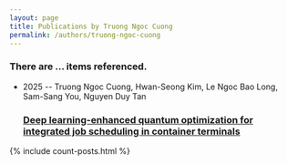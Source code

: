 ```yaml
---
layout: page
title: Publications by Truong Ngoc Cuong
permalink: /authors/truong-ngoc-cuong
---
```


<h3 id="number-posts">There are ... items referenced.</h3>
<ul class="post-list">
<li><span class='post-meta'>2025 -- Truong Ngoc Cuong, Hwan-Seong Kim, Le Ngoc Bao Long, Sam-Sang You, Nguyen Duy Tan</span><h3><a class='post-link' href="{{ site.baseurl }}/deep-learning-enhanced-quantum-optimization-for-integrated-job-scheduling-in-container-terminals">Deep learning-enhanced quantum optimization for integrated job scheduling in container terminals</a></h3></li>

</ul>
{% include count-posts.html %}
